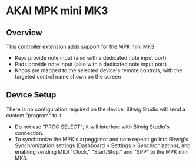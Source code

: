 # AKAI MPK mini MK3

## Overview

This controller extension adds support for the MPK mini MK3:
 - Keys provide note input (also with a dedicated note input port)
 - Pads provide note input (also with a dedicated note input port)
 - Knobs are mapped to the selected device's remote controls, with the targeted control name shown on the screen

## Device Setup

There is no configuration required on the device; Bitwig Studio will send a custom "program" to it.

 - Do not use "PROG SELECT"; it will interfere with Bitwig Studio's connection.
 - To synchronize the MPK's arpeggiator and note repeat: go into Bitwig's Synchronization settings (Dashboard > Settings > Synchronization), and enabling sending MIDI "Clock," "Start/Stop," and "SPP" to the MPK mini MK3.
